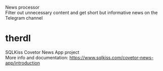 News processor  
Filter out unnecessary content and get short but informative news on the Telegram channel  
  
# therdl  
SQLKiss Covetor News App project  
More info and documentation: https://www.sqlkiss.com/covetor-news-app/introduction  
